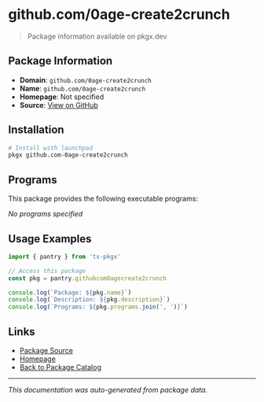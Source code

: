 # github.com/0age-create2crunch

> Package information available on pkgx.dev

## Package Information

- **Domain**: `github.com/0age-create2crunch`
- **Name**: `github.com/0age-create2crunch`
- **Homepage**: Not specified
- **Source**: [View on GitHub](https://github.com/pkgxdev/pantry/tree/main/projects/github.com/0age-create2crunch/package.yml)

## Installation

```bash
# Install with launchpad
pkgx github.com-0age-create2crunch
```

## Programs

This package provides the following executable programs:

*No programs specified*

## Usage Examples

```typescript
import { pantry } from 'ts-pkgx'

// Access this package
const pkg = pantry.githubcom0agecreate2crunch

console.log(`Package: ${pkg.name}`)
console.log(`Description: ${pkg.description}`)
console.log(`Programs: ${pkg.programs.join(', ')}`)
```

## Links

- [Package Source](https://github.com/pkgxdev/pantry/tree/main/projects/github.com/0age-create2crunch/package.yml)
- [Homepage](#)
- [Back to Package Catalog](../package-catalog.md)

---

*This documentation was auto-generated from package data.*
